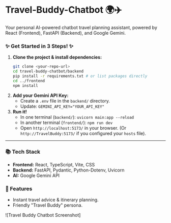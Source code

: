 # Travel-Buddy-Chatbot 🌍✈️
Your personal AI-powered chatbot travel planning assistant, powered by React (Frontend), FastAPI (Backend), and Google Gemini.

### ✨ Get Started in 3 Steps! ✨

1.  **Clone the project & install dependencies:**
    ```bash
    git clone <your-repo-url>
    cd travel-buddy-chatbot/backend
    pip install -r requirements.txt # or list packages directly
    cd ../frontend
    npm install
    ```
2.  **Add your Gemini API Key:**
    * Create a `.env` file in the `backend/` directory.
    * Update: `GEMINI_API_KEY="YOUR_API_KEY"`
3.  **Run it!**
    * In one terminal (`backend/`): `uvicorn main:app --reload`
    * In another terminal (`frontend/`): `npm run dev`
    * Open `http://localhost:5173/` in your browser. (Or `http://TravelBuddy:5173/` if you configured your `hosts` file).

---

### 📚 Tech Stack

* **Frontend:** React, TypeScript, Vite, CSS
* **Backend:** FastAPI, Pydantic, Python-Dotenv, Uvicorn
* **AI:** Google Gemini API

### 🚀 Features

* Instant travel advice & itinerary planning.
* Friendly "Travel Buddy" persona.

![Travel Buddy Chatbot Screenshot]
